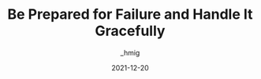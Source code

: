 ---
author: _hmig
date: 2021-12-20
draft: true
publisher: css
tags:
  - javascript
  - graceful-degradation
  - meta
target_url: https://css-tricks.com/be-prepared-for-failure-and-handle-it-gracefully/
title: Be Prepared for Failure and Handle It Gracefully
---